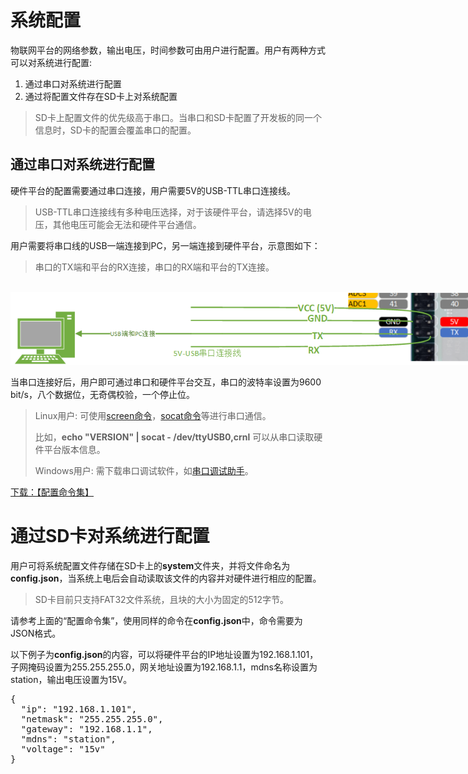 # 系统配置
物联网平台的网络参数，输出电压，时间参数可由用户进行配置。用户有两种方式可以对系统进行配置:
<ol>
  <li>通过串口对系统进行配置</li>
  <li>通过将配置文件存在SD卡上对系统配置</li>
</ol>

<blockquote>
<p>SD卡上配置文件的优先级高于串口。当串口和SD卡配置了开发板的同一个信息时，SD卡的配置会覆盖串口的配置。</p>
</blockquote>

## 通过串口对系统进行配置
硬件平台的配置需要通过串口连接，用户需要5V的USB-TTL串口连接线。
<blockquote>
USB-TTL串口连接线有多种电压选择，对于该硬件平台，请选择5V的电压，其他电压可能会无法和硬件平台通信。
</blockquote>

用户需要将串口线的USB一端连接到PC，另一端连接到硬件平台，示意图如下：
<blockquote>
串口的TX端和平台的RX连接，串口的RX端和平台的TX连接。
</blockquote>
<br>
<img style="max-width: 800px; height: auto; " src="img/RectCreamSerialConnection.png"/>

当串口连接好后，用户即可通过串口和硬件平台交互，串口的波特率设置为9600 bit/s，八个数据位，无奇偶校验，一个停止位。

<blockquote>
<p>Linux用户: 可使用<a href="https://www.runoob.com/linux/linux-comm-screen.html">screen命令</a>，<a href="https://www.jianshu.com/p/54005e3095f3">socat命令</a>等进行串口通信。</p>
<p>
比如，<b>echo "VERSION" | socat - /dev/ttyUSB0,crnl</b> 可以从串口读取硬件平台版本信息。
</p>
<p>Windows用户: 需下载串口调试软件，如<a href="https://dl.pconline.com.cn/download/2335414.html">串口调试助手</a>。</p>
</blockquote>

<a href="download/锐客创新系统配置命令.pdf" download="锐客创新系统配置命令.pdf">下载：【配置命令集】</a>


# 通过SD卡对系统进行配置
<p>用户可将系统配置文件存储在SD卡上的<b>system</b>文件夹，并将文件命名为<b>config.json</b>，当系统上电后会自动读取该文件的内容并对硬件进行相应的配置。</p>
<blockquote>
SD卡目前只支持FAT32文件系统，且块的大小为固定的512字节。
</blockquote>
<p>请参考上面的“配置命令集”，使用同样的命令在<b>config.json</b>中，命令需要为JSON格式。</p>
<p>以下例子为<b>config.json</b>的内容，可以将硬件平台的IP地址设置为192.168.1.101，子网掩码设置为255.255.255.0，网关地址设置为192.168.1.1，mdns名称设置为station，输出电压设置为15V。</p>

<pre>
{
  "ip": "192.168.1.101",
  "netmask": "255.255.255.0",
  "gateway": "192.168.1.1",
  "mdns": "station",
  "voltage": "15v"
}
</pre>
